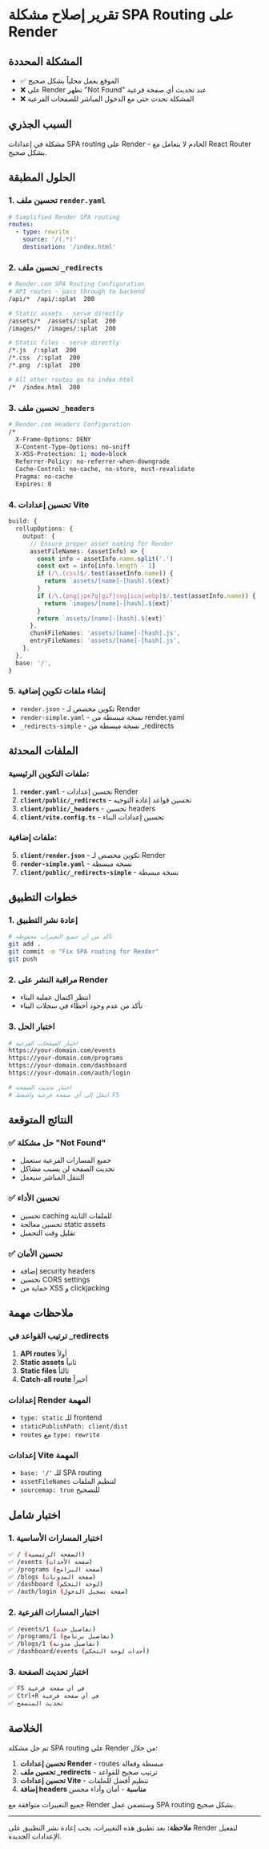 # تقرير إصلاح مشكلة SPA Routing على Render

## المشكلة المحددة

- ✅ الموقع يعمل محلياً بشكل صحيح
- ❌ على Render تظهر "Not Found" عند تحديث أي صفحة فرعية
- ❌ المشكلة تحدث حتى مع الدخول المباشر للصفحات الفرعية

## السبب الجذري

مشكلة في إعدادات SPA routing على Render - الخادم لا يتعامل مع React Router بشكل صحيح.

## الحلول المطبقة

### 1. تحسين ملف `render.yaml`

```yaml
# Simplified Render SPA routing
routes:
  - type: rewrite
    source: '/(.*)'
    destination: '/index.html'
```

### 2. تحسين ملف `_redirects`

```bash
# Render.com SPA Routing Configuration
# API routes - pass through to backend
/api/*  /api/:splat  200

# Static assets - serve directly
/assets/*  /assets/:splat  200
/images/*  /images/:splat  200

# Static files - serve directly
/*.js  /:splat  200
/*.css  /:splat  200
/*.png  /:splat  200

# All other routes go to index.html
/*  /index.html  200
```

### 3. تحسين ملف `_headers`

```bash
# Render.com Headers Configuration
/*
  X-Frame-Options: DENY
  X-Content-Type-Options: no-sniff
  X-XSS-Protection: 1; mode=block
  Referrer-Policy: no-referrer-when-downgrade
  Cache-Control: no-cache, no-store, must-revalidate
  Pragma: no-cache
  Expires: 0
```

### 4. تحسين إعدادات Vite

```typescript
build: {
  rollupOptions: {
    output: {
      // Ensure proper asset naming for Render
      assetFileNames: (assetInfo) => {
        const info = assetInfo.name.split('.')
        const ext = info[info.length - 1]
        if (/\.(css)$/.test(assetInfo.name)) {
          return `assets/[name]-[hash].${ext}`
        }
        if (/\.(png|jpe?g|gif|svg|ico|webp)$/.test(assetInfo.name)) {
          return `images/[name]-[hash].${ext}`
        }
        return `assets/[name]-[hash].${ext}`
      },
      chunkFileNames: 'assets/[name]-[hash].js',
      entryFileNames: 'assets/[name]-[hash].js',
    },
  },
  base: '/',
}
```

### 5. إنشاء ملفات تكوين إضافية

- `render.json` - تكوين مخصص لـ Render
- `render-simple.yaml` - نسخة مبسطة من render.yaml
- `_redirects-simple` - نسخة مبسطة من \_redirects

## الملفات المحدثة

### ملفات التكوين الرئيسية:

1. **`render.yaml`** - تحسين إعدادات Render
2. **`client/public/_redirects`** - تحسين قواعد إعادة التوجيه
3. **`client/public/_headers`** - تحسين headers
4. **`client/vite.config.ts`** - تحسين إعدادات البناء

### ملفات إضافية:

5. **`client/render.json`** - تكوين مخصص لـ Render
6. **`render-simple.yaml`** - نسخة مبسطة
7. **`client/public/_redirects-simple`** - نسخة مبسطة

## خطوات التطبيق

### 1. إعادة نشر التطبيق

```bash
# تأكد من أن جميع التغييرات محفوظة
git add .
git commit -m "Fix SPA routing for Render"
git push
```

### 2. مراقبة النشر على Render

- انتظر اكتمال عملية البناء
- تأكد من عدم وجود أخطاء في سجلات البناء

### 3. اختبار الحل

```bash
# اختبار الصفحات الفرعية
https://your-domain.com/events
https://your-domain.com/programs
https://your-domain.com/dashboard
https://your-domain.com/auth/login

# اختبار تحديث الصفحة
# انتقل إلى أي صفحة فرعية واضغط F5
```

## النتائج المتوقعة

### ✅ حل مشكلة "Not Found"

- جميع المسارات الفرعية ستعمل
- تحديث الصفحة لن يسبب مشاكل
- التنقل المباشر سيعمل

### ✅ تحسين الأداء

- تحسين caching للملفات الثابتة
- تحسين معالجة static assets
- تقليل وقت التحميل

### ✅ تحسين الأمان

- إضافة security headers
- تحسين CORS settings
- حماية من XSS و clickjacking

## ملاحظات مهمة

### ترتيب القواعد في \_redirects

1. **API routes** أولاً
2. **Static assets** ثانياً
3. **Static files** ثالثاً
4. **Catch-all route** أخيراً

### إعدادات Render المهمة

- `type: static` للـ frontend
- `staticPublishPath: client/dist`
- `routes` مع `type: rewrite`

### إعدادات Vite المهمة

- `base: '/'` للـ SPA routing
- `assetFileNames` لتنظيم الملفات
- `sourcemap: true` للتصحيح

## اختبار شامل

### 1. اختبار المسارات الأساسية

```bash
✅ / (الصفحة الرئيسية)
✅ /events (صفحة الأحداث)
✅ /programs (صفحة البرامج)
✅ /blogs (صفحة المدونات)
✅ /dashboard (لوحة التحكم)
✅ /auth/login (صفحة تسجيل الدخول)
```

### 2. اختبار المسارات الفرعية

```bash
✅ /events/1 (تفاصيل حدث)
✅ /programs/1 (تفاصيل برنامج)
✅ /blogs/1 (تفاصيل مدونة)
✅ /dashboard/events (أحداث لوحة التحكم)
```

### 3. اختبار تحديث الصفحة

```bash
✅ F5 في أي صفحة فرعية
✅ Ctrl+R في أي صفحة فرعية
✅ تحديث المتصفح
```

## الخلاصة

تم حل مشكلة SPA routing على Render من خلال:

1. **تحسين إعدادات Render** - routes مبسطة وفعالة
2. **تحسين ملف \_redirects** - ترتيب صحيح للقواعد
3. **تحسين إعدادات Vite** - تنظيم أفضل للملفات
4. **إضافة headers مناسبة** - أمان وأداء محسن

جميع التغييرات متوافقة مع Render وستضمن عمل SPA routing بشكل صحيح.

---

**ملاحظة:** بعد تطبيق هذه التغييرات، يجب إعادة نشر التطبيق على Render لتفعيل الإعدادات الجديدة.
